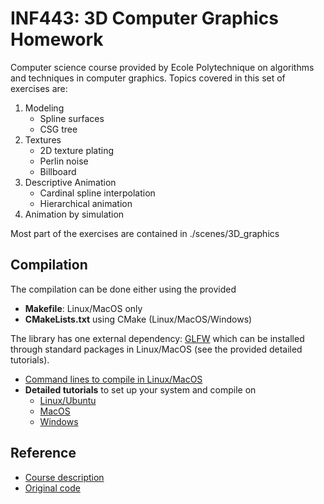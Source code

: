 # INF443: 3D Computer Graphics Homework
Computer science course provided by Ecole Polytechnique on algorithms and techniques in computer graphics. Topics covered in this set of exercises are:  
1. Modeling
    - Spline surfaces
    - CSG tree
2. Textures
    - 2D texture plating
    - Perlin noise
    - Billboard
3. Descriptive Animation
    - Cardinal spline interpolation 
    - Hierarchical animation
4. Animation by simulation

Most part of the exercises are contained in ./scenes/3D_graphics

## Compilation

The compilation can be done either using the provided
* **Makefile**: Linux/MacOS only 
* **CMakeLists.txt** using CMake (Linux/MacOS/Windows)


The library has one external dependency: [GLFW](https://www.glfw.org/) which can be installed through standard packages in Linux/MacOS (see the provided detailed tutorials).



* [Command lines to compile in Linux/MacOS](doc/compilation.md#command_line)
* **Detailed tutorials** to set up your system and compile on
  * [Linux/Ubuntu](doc/compilation.md#Ubuntu)
  * [MacOS](doc/compilation.md#MacOS)
  * [Windows](doc/visual_studio.md)

## Reference
* [Course description](https://moodle.polytechnique.fr/course/view.php?id=7745)
* [Original code](https://github.com/drohmer/inf443_vcl)

